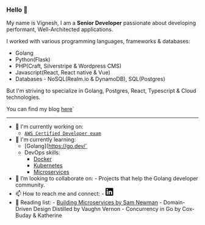 ### Hello 👋

My name is Vignesh, I am a **Senior Developer** passionate about developing performant, Well-Architected applications. 

I worked with various programming languages, frameworks & databases:
 - Golang
 - Python(Flask)
 - PHP(Craft, Silverstripe & Wordpress CMS)
 - Javascript(React, React native & Vue)
 - Databases - NoSQL(Realm.io & DynamoDB), SQL(Postgres)

But I'm striving to specialize in Golang, Postgres, React, Typescript & Cloud technologies.

You can find my blog [here](https://vigneshmurugan.dev)`

---

- 🔭 I'm currently working on:
  - [`AWS Certified Developer exam`](https://aws.amazon.com/certification/certified-developer-associate/)
- 🌱 I'm currently learning:
  - [Golang](https://go.dev/`
  - DevOps skills:
      - [Docker](https://www.docker.com/)
      - [Kubernetes](https://kubernetes.io/)
      - [Microservices](https://samnewman.io/books/building_microservices/)
- 👯 I’m looking to collaborate on:
      - Projects that help the Golang developer community.
- 📫 How to reach me and connect:
      - [<img src="linkedin.svg" width="20" height="20" alt="LinkedIn">](https://www.linkedin.com/in/vigneshmurugan/)
- 📖 Reading list:
      - [Building Microservices by Sam Newman](https://samnewman.io/books/building_microservices/) 
      - Domain-Driven Design Distilled by Vaughn Vernon
      - Concurrency in Go by Cox-Buday & Katherine

